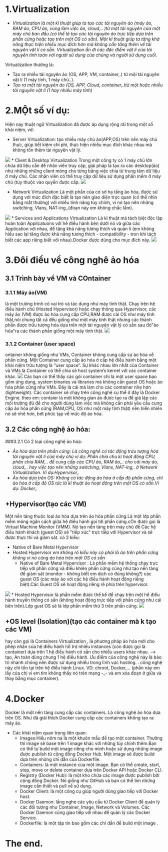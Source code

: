 # 1.Virtualization
 * *Virtualization là một kĩ thuật giúp ta tạo các tài nguyên ảo (máy ảo, RAM ảo, CPU ảo, vùng làm việc ảo, cloud,.. )từ một tài nguyên của một máy chủ ban đầu (có thể là tạo các tài nguyên ảo trực tiếp dựa trên phần cứng hoặc tạo trên một OS có sẵn). Một kĩ thuật giúp ta tăng khả năng thực hiện nhiều mục đích hơn mà không cần tăng thêm về tài nguyên vật lí có sẵn. Virtualization ẩn đi các đặc điểm vật lí của tài nguyên tính toán với người sử dụng của chúng và người sử dụng cuối.*

Virtualization thường là:
   * Tạo ra nhiều tài nguyên ảo (OS, APP, VM, container,.) từ mội tài nguyên vật lí (1 máy tính, 1 máy chủ..).
   * *Tạo ra một tài nguyên ảo (OS, APP, Cloud, container,.)từ một hoặc nhiều tài nguyên vật lí (1 hay nhiều máy tính)*

# 2.MỘt số ví dụ:
Hiện nay thuật ngữ Virtualization đã được áp dụng rộng rãi trong một số khái niệm, vd:
 * Server Virtualization: tạo nhiều máy chủ ảo(APP,OS) trên nền máy chủ thực, giúp tiết kiệm chi phí, thực hiện nhiều mục đích khác nhau mà không tốn thêm tài nguyên vật lý.
<img src="https://www.tutorialspoint.com/virtualization2.0/images/server.jpg">
 * Client & Desktop Virtualization 
Trong một công ty có 1 máy chủ lớn chứa dữ liệu cần đề nhân viên truy cập, giải pháp là tạo ra các desktop(ảo) như những những client mỏng cho từng bằng việc chia từ trung tâm dữ liệu ở máy chủ. Các nhận viên có thể truy cập dữ liệu sử dụng phần mềm ở máy chủ (tùy thuộc vào quyền được cấp.
<img src="https://www.tutorialspoint.com/virtualization2.0/images/client.jpg">

 * Network Virtualization
Là một phần của cơ sở hạ tầng ảo hóa, được sử dụng với múc đích đặc biết là tạo nên giao diện trực quan (có thể nhìn bằng mắt thường) với nhiều tính năng tùy chỉnh, vì nó tạo nên những  switching, Vlans, NAT-ing,.(đoạn này em không chắc lắm).
<img src="https://www.tutorialspoint.com/virtualization2.0/images/network.jpg">
 * Services and Applications Virtualization
Là kĩ thuật mà tách biệt độc lập hoàn toàn Applicatuons với hề điều hành bên dưới nó và giữa các Application với nhau, để tăng khả năng tương thích và quản lí (em không hiểu sao lại tăng được khả năng tương thích - compatibility - tron khi tách biết các app riêng biết với nhau).Docker được dùng cho mục đích này.
<img src="https://www.tutorialspoint.com/virtualization2.0/images/applications.jpg">

# 3.Đôi điều về công nghê ảo hóa
## 3.1 Trình bày về VM và COntainer 
### 3.1.1 Máy ảo(VM)
là một trương trình có vai trò và tác dụng như máy tính thật. Chạy trên hệ điều hành chủ (Hosted Hypervisor) hoặc chạy thông qua Hypervisor, các máy ảo (VM) được ảo hóa cung cấp CPU,RAM được cài OS như máy tính thật,nói chung tất cả đều giống như một máy tính thật nhưng các thành phần được trừu tượng hóa dựa trên một tài nguyên vật lý có sẵn sau đó"ảo hóa"ra các thành phần giống một máy tính thật.
<img src="https://techtalk.vn/techtalk_blog/public/picture/img/vinhle/1510815543.png">
### 3.1.2 Container (user space)
ontainer không giống như VMs, Container không cung cấp sự ảo hóa về phần cứng. Một Container cung cấp ảo hóa ở cấp hệ điều hành bằng một khái niệm trừu tượng là “user space”. Sự khác nhau lớn nhất của Container và VMs là Container có thể chia sẻ host system’s kernel với các container khác. 
<img src="https://techtalk.vn/techtalk_blog/public/picture/img/vinhle/1510815613.png">
Các bạn có thể thấy các gói container chỉ là một user space bao gồm ứng dụng, system binaries và libraries mà không cần guest OS hoặc ảo hóa phần cứng như VMs.  Đây là cái mà làm cho các container nhẹ hơn (lightweight). Các container sẽ chạy trên công nghệ cụ thể ở đây là Docker Engine.
theo em: contaier là một không gian ảo được tạo ra để giả lập các môi trường đủ để cho người dùng làm việc mà không cần phải yêu cầu cung cấp ảo hóa phần cứng (RAM,CPU, OS như một máy tính thật) nên hiển nhiên nó sẽ nhẽ hơn, bớt phức tạp về mức độ áo hóa.
## 3.2 Các công nghệ ảo hóa:
###3.2.1 Có 2 loại công nghệ ảo hóa:
   * *Ảo hóa dựa trên phần cứng: Là công nghê có tác động trừu tượng hóa tài nguyên vật lí của máy chủ ví dụ: Phân chia chu kì hoạt động CPU, phân chia RAM,.. để cung cấp các CPU ảo, RAM ảo,.. cho cái máy ảo, cloud,.. hay việc tạo nên những switching, Vlans, NAT-ing,. ở Network Virtualization. Ví dụ:Hypervisor,.*
   * *Ảo hóa dựa trên OS: Không có tác động ảo hóa ở cấp độ phần cứng, chỉ ảo hóa ở cấp độ OS tức là kĩ thuật ảo hoạt động trên một OS có sẵn.Ví dụ: Docker,.*
## +Hypervisor(tạo các VM)
Một nền tảng thuộc loại ảo hóa dựa trên ảo hóa phần cứng.Là một lớp phần mềm mỏng ngăn cách giữa hệ điều hành gọi tới phần cứng.cÒn được gọi là Virtual Machine Monitor (VMM). Nó tạo nền tảng trên máy chủ để Các hệ điều hành khách (guest OS) sẽ "tiếp xúc" trực tiếp với Hypervisor và sẽ được thực thi và giám sát.
có 2 kiểu: 
* Native of Bare Metal Hypervisor 
* Hosted Hypervisor *em không rõ kiểu này có phải là ảo trên phần cứng không vì nó cũng ảo hóa trên một OS có sẵn*
   * Native of Bare Metal Hypervisor :
Là phần mềm hệ thống chạy trực tiếp với phần cứng và điều khiên phần cứng cũng như tạo nền tảng để giám sát (monitor - không biết em dịch có đúng không?) các guest OS (các máy ảo với các hệ điều hành hoạt động riêng biệt).Các Guest OS sẽ hoạt động riêng rẽ phía trên hypervisor.
<img src="https://www.tutorialspoint.com/virtualization2.0/images/bare_metal.jpg">
   * Hosted Hypervisor
là phần mềm được thế kế để chạy trên một hề điều hành truyền thống có sẵn (không hoạt động trực tiếp với phần cứng như cái bên trên).Lớp gust OS sẽ là lớp phần mềm thứ 3 trên phần cứng.
<img src="https://www.tutorialspoint.com/virtualization2.0/images/hosted.jpg">

## +OS level (Isolation)(tạo các container mà k tạo các VM)
hay còn gọi là Containers Virtualization , là phương pháp ảo hóa mới cho phép nhân của hệ điều hành hỗ trợ nhiều instances (còn được gọi là container) dựa trên 1 hệ điều hành có sẵn cho nhiều users khác nhau. --> tạo, An toàn dùng chung 1 hệ điều hành. Ưu điểm của công nghệ này là bảo trì nhanh chóng nên được sử dụng nhiều trong lĩnh vực hosting. . công nghệ này chỉ tồn tại trên hệ điều hành Linux. VD: chroot, Docker,... (phần này em lấy của chị vì em tìm không thấy nó trên mạng -_-  và em xóa đoạn ở giữa và thay bằng mục container).

# 4.Docker 
Docker là một nền tảng cung cấp các containers. Là công nghệ ảo hóa dựa trên OS.
Như đã giải thích Docker cung cấp các containers không tạo ra máy ảo.
 * Các khái niệm quan trọng liên quan:
   * Images:Hiểu nôm na là một khuôn mẫu để tạo một container. Thường thì image sẽ base trên 1 image khác với những tùy chỉnh thêm.Bạn có thể tự build một image riêng cho mình hoặc sử dụng những image được publish từ cộng đồng Docker Hub. Một image sẽ được build dựa trên những chỉ dẫn của Dockerfile.
   * Containers: là một instance của một image. Bạn có thể create, start, stop, move or delete container dựa trên Docker API hoặc Docker CLI.
   * Registry (Docker Hub): là một kho chứa các image được publish bởi cộng đồng Docker. Nó giống như GitHub và bạn có thể tìm những image cần thiết và pull về sử dụng.
   * Docker Client: là một công cụ giúp người dùng giao tiếp với Docker host.
   * Docker Daemon: lắng nghe các yêu cầu từ Docker Client để quản lý các đối tượng như Container, Image, Network và Volumes. Các Docker Daemon cũng giao tiếp với nhau để quản lý các Docker Service.
   * Dockerfile: là một tập tin bao gồm các chỉ dẫn để build một image .

# The end. 





